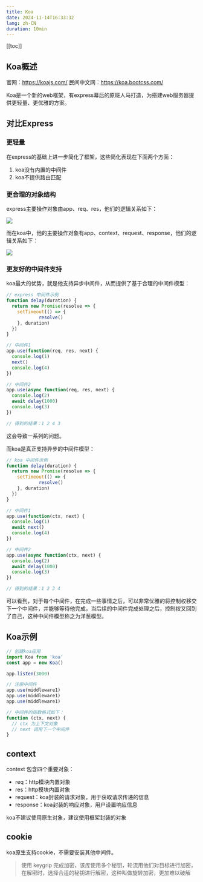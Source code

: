 ```yaml
---
title: Koa
date: 2024-11-14T16:33:32
lang: zh-CN
duration: 10min
---
```


[[toc]]

## Koa概述

官网：https://koajs.com/
民间中文网：https://koa.bootcss.com/

Koa是一个新的web框架，有express幕后的原班人马打造，为搭建web服务器提供更轻量、更优雅的方案。

## 对比Express

### 更轻量

在express的基础上进一步简化了框架，这些简化表现在下面两个方面：

1. koa没有内置的中间件
2. koa不提供路由匹配

### 更合理的对象结构

express主要操作对象由app、req、res，他们的逻辑关系如下：

<image src ='http://cdn.qiniu.archerk.com.cn/express.png' />

而在koa中，他的主要操作对象有app、context、request、response，他们的逻辑关系如下：

<image src ='http://cdn.qiniu.archerk.com.cn/koa.png' />

### 更友好的中间件支持

koa最大的优势，就是他支持异步中间件，从而提供了基于合理的中间件模型：
```js
// express 中间件示例
function delay(duration) {
  return new Promise(resolve => {
    setTimeout(() => {
            resolve()
    }, duration)
  })
}

// 中间件1
app.use(function(req, res, next) {
  console.log(1)
  next()
  console.log(4)
})

// 中间件2
app.use(async function(req, res, next) {
  console.log(2)
  await delay(1000)
  console.log(3)
})

// 得到的结果：1 2 4 3

```

这会导致一系列的问题。

而koa是真正支持异步的中间件模型：

```js
// koa 中间件示例
function delay(duration) {
  return new Promise(resolve => {
    setTimeout(() => {
            resolve()
    }, duration)
  })
}

// 中间件1
app.use(function(ctx, next) {
  console.log(1)
  await next()
  console.log(4)
})

// 中间件2
app.use(async function(ctx, next) {
  console.log(2)
  await delay(1000)
  console.log(3)
})

// 得到的结果：1 2 3 4
```

可以看到，对于每个中间件，在完成一些事情之后，可以非常优雅的将控制权移交下一个中间件，并能够等待他完成，当后续的中间件完成处理之后，控制权又回到了自己，这种中间件模型称之为洋葱模型。

## Koa示例

```js
// 创建koa应用
import Koa from 'koa'
const app = new Koa()

app.listen(3000)

// 注册中间件
app.use(middleware1)
app.use(middleware1)
app.use(middleware1)

// 中间件的函数格式如下：
function (ctx, next) {
  // ctx 为上下文对象
  // next 调用下一个中间件
}
```
## context

context 包含四个重要对象：

 - req：http模块内置对象
 - res：http模块内置对象
 - request：koa封装的请求对象，用于获取请求传递的信息
 - response：koa封装的响应对象，用户设置响应信息

koa不建议使用原生对象，建议使用框架封装的对象

## cookie

koa原生支持cookie，不需要安装其他中间件。

> 使用 keygrip 完成加密，该库使用多个秘钥，轮流用他们对目标进行加密，在解密时，选择合适的秘钥进行解密，这种叫做旋转加密，更加难以破解